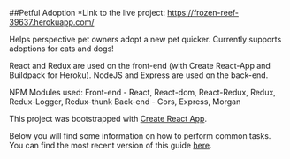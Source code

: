   ##Petful Adoption
*Link to the live project: https://frozen-reef-39637.herokuapp.com/

Helps perspective pet owners adopt a new pet quicker. Currently supports adoptions for cats and dogs!

React and Redux are used on the front-end (with Create React-App and Buildpack for Heroku).
NodeJS and Express are used on the back-end.

NPM Modules used:
Front-end - React, React-dom, React-Redux, Redux, Redux-Logger, Redux-thunk
Back-end - Cors, Express, Morgan

This project was bootstrapped with [Create React App](https://github.com/facebookincubator/create-react-app).

Below you will find some information on how to perform common tasks.<br>
You can find the most recent version of this guide [here](https://github.com/facebookincubator/create-react-app/blob/master/packages/react-scripts/template/README.md).